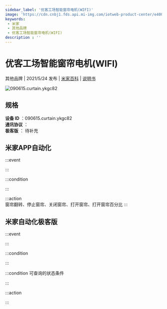 ```yaml
---
sidebar_label: '优客工场智能窗帘电机(WIFI)'
image: 'https://cdn.cnbj1.fds.api.mi-img.com/iotweb-product-center/e40064fe7eb5dd26695a19b388368b9c_168.png?GalaxyAccessKeyId=AKVGLQWBOVIRQ3XLEW&Expires=9223372036854775807&Signature=DhlRB3tM2n+hpUOg4hsU+y6XXpY='
keywords: 
 - 米家
 - 其他品牌
 - 优客工场智能窗帘电机(WIFI)
description : ''
---
```

# 优客工场智能窗帘电机(WIFI)

其他品牌 | 2021/5/24 发布 | [米家百科](https://home.mi.com/webapp/content/baike/product/index.html?model=090615.curtain.ykgc82) | [说明书](https://home.mi.com/views/introduction.html?model=090615.curtain.ykgc82&region=cn)

![090615.curtain.ykgc82](https://cdn.cnbj1.fds.api.mi-img.com/iotweb-product-center/e40064fe7eb5dd26695a19b388368b9c_168.png?GalaxyAccessKeyId=AKVGLQWBOVIRQ3XLEW&Expires=9223372036854775807&Signature=DhlRB3tM2n+hpUOg4hsU+y6XXpY=)

## 规格  
> 
**设备 ID** ：090615.curtain.ykgc82  
**通讯协议** ：  
**极客版**  ： 待补充 


## 米家APP自动化  

:::event  

:::

:::condition  

:::

:::action   
窗帘翻转、停止窗帘、关闭窗帘、打开窗帘、打开窗帘百分比
:::

## 米家自动化极客版  

:::event  

:::

:::condition  

:::

:::condition 可查询的状态条件  

:::

:::action  

:::

        
